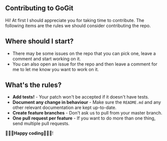 ## Contributing to GoGit

Hi! At first I should appreciate you for taking time to contribute. 
The following items are the rules we should consider  contributing the repo.


## Where should I start?
- There may be some issues on the repo that you can pick one, leave a comment and start working on it.
- You can also open an issue for the repo and then leave a comment for me to let me know you want to work on it.


## What's the rules?
-  **Add tests!**  - Your patch won't be accepted if it doesn't have tests.
-  **Document any change in behaviour**  - Make sure the  `README.md`  and any other relevant documentation are kept up-to-date.
-  **Create feature branches**  - Don't ask us to pull from your master branch.
-  **One pull request per feature**  - If you want to do more than one thing, send multiple pull requests.

**🎉🎉🎉Happy coding🎉🎉🎉**!
